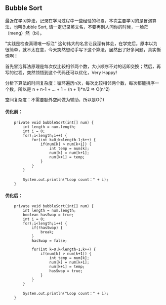 ## Bubble Sort
   最近在学习算法，记录在学习过程中一些经验的积累，本次主要学习的是冒泡算法，也叫Bubble Sort, 请一定记录英文名，不要再别人问你的时候，一脸茫（meng）然（bi）。
   
   "实践是检查真理唯一标注" 这句伟大的名言让我深有体会，在学完后，原本以为很简单，就不太在意，今天突然想动手写下这个算法，居然出了好多问题，真实惭愧啊！
   
   首先冒泡算法原理是每次仅比较相邻两个数，大小顺序不对的话即交换；然后，再写的过程，突然领悟到这个代码还可以优化，Very Happy!
   
   分析下算法的时间复杂度：循环遍历n次，每次比较相邻两个数，每次都能排序一个数，所以是 n + n-1 + ... + 1 = (n + 1)*n/2 => O(n^2)
   
   空间复杂度：不需要额外空间做为辅助，所以是O(1)

#### 优化前：
```
	private void bubbleSort(int[] num) {
		int length = num.length;
		int i = 0;
		for(;i<length;i++) {
			for(int k=0;k<length-1;k++) {
				if(num[k] > num[k+1]) {
					int temp = num[k];
					num[k] = num[k+1];
					num[k+1] = temp;
				}
			}
		}
		
		System.out.println("Loop count：" + i);
	}
```

#### 优化后：
```
	private void bubbleSort(int[] num) {
		int length = num.length;
		boolean hasSwap = true;
		int i = 0;
		for(;i<length;i++) {
			if(!hasSwap) {
				break;
			}
			hasSwap = false;
		
			for(int k=0;k<length-1;k++) {
				if(num[k] > num[k+1]) {
					int temp = num[k];
					num[k] = num[k+1];
					num[k+1] = temp;
					hasSwap = true;
				}
			}
		}
		
		System.out.println("Loop count：" + i);
	}
```
